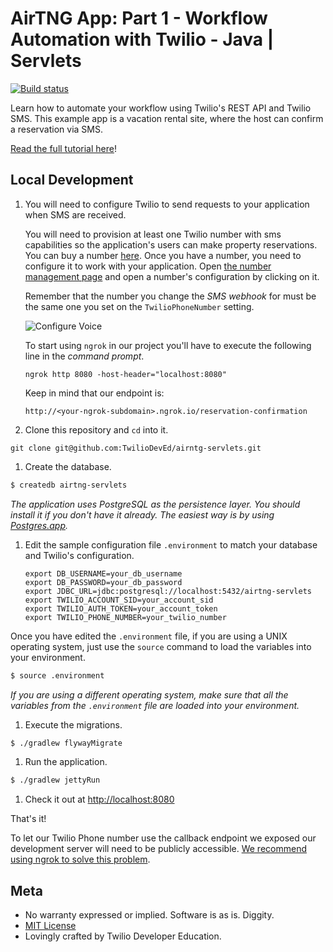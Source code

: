 # AirTNG App: Part 1 - Workflow Automation with Twilio - Java | Servlets
[![Build status](https://travis-ci.org/TwilioDevEd/airtng-servlets.svg)](https://travis-ci.org/TwilioDevEd/airtng-servlets)

Learn how to automate your workflow using Twilio's REST API and Twilio SMS. This example app is a vacation rental site, where the host can confirm a reservation via SMS.

[Read the full tutorial here](https://www.twilio.com/docs/tutorials/walkthrough/workflow-automation/java/servlets)!

## Local Development

1. You will need to configure Twilio to send requests to your application when SMS are received.

   You will need to provision at least one Twilio number with sms capabilities so the application's users can make property reservations. You can buy a number [here](https://www.twilio.com/user/account/phone-numbers/search). Once you have a number,  you need to configure it to work with your application. Open [the number management page](https://www.twilio.com/user/account/phone-numbers/incoming) and open a number's configuration by clicking on it.

   Remember that the number you change the _SMS webhook_ for must be the same one you set on the `TwilioPhoneNumber` setting.

   ![Configure Voice](http://howtodocs.s3.amazonaws.com/twilio-number-config-all-med.gif)

   To start using `ngrok` in our project you'll have to execute the following line in the _command prompt_.

   ```
   ngrok http 8080 -host-header="localhost:8080"
   ```

   Keep in mind that our endpoint is:

   ```
   http://<your-ngrok-subdomain>.ngrok.io/reservation-confirmation
   ```

1. Clone this repository and `cd` into it.

 ```
 git clone git@github.com:TwilioDevEd/airntg-servlets.git
 ```

1. Create the database.

 ```bash
 $ createdb airtng-servlets

 ```

  _The application uses PostgreSQL as the persistence layer. You should install
  it if you don't have it already. The easiest way is by
  using [Postgres.app](http://postgresapp.com/)._

1. Edit the sample configuration file `.environment` to match your database and Twilio's configuration.

     ```
   export DB_USERNAME=your_db_username
   export DB_PASSWORD=your_db_password
   export JDBC_URL=jdbc:postgresql://localhost:5432/airtng-servlets
   export TWILIO_ACCOUNT_SID=your_account_sid
   export TWILIO_AUTH_TOKEN=your_account_token
   export TWILIO_PHONE_NUMBER=your_twilio_number
     ```

  Once you have edited the `.environment` file, if you are using a UNIX operating system,
  just use the `source` command to load the variables into your environment.

  ```bash
  $ source .environment
  ```

  _If you are using a different operating system, make sure that all the
  variables from the `.environment` file are loaded into your environment._

1. Execute the migrations.

  ```bash
  $ ./gradlew flywayMigrate
  ```

1. Run the application.

  ```bash
  $ ./gradlew jettyRun
  ```

1. Check it out at [http://localhost:8080](http://localhost:8080)

That's it!

To let our Twilio Phone number use the callback endpoint we exposed our development server will need to be publicly accessible. [We recommend using ngrok to solve this problem](https://www.twilio.com/blog/2015/09/6-awesome-reasons-to-use-ngrok-when-testing-webhooks.html).

## Meta

* No warranty expressed or implied. Software is as is. Diggity.
* [MIT License](http://www.opensource.org/licenses/mit-license.html)
* Lovingly crafted by Twilio Developer Education.
